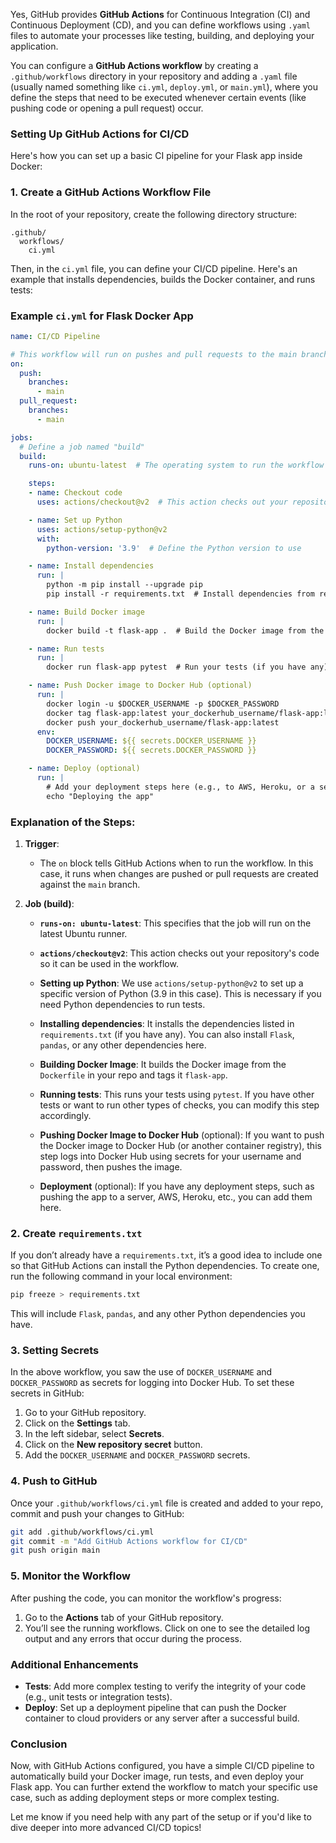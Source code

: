 Yes, GitHub provides **GitHub Actions** for Continuous Integration (CI) and Continuous Deployment (CD), and you can define workflows using `.yaml` files to automate your processes like testing, building, and deploying your application.

You can configure a **GitHub Actions workflow** by creating a `.github/workflows` directory in your repository and adding a `.yaml` file (usually named something like `ci.yml`, `deploy.yml`, or `main.yml`), where you define the steps that need to be executed whenever certain events (like pushing code or opening a pull request) occur.

### Setting Up GitHub Actions for CI/CD

Here's how you can set up a basic CI pipeline for your Flask app inside Docker:

### 1. Create a GitHub Actions Workflow File

In the root of your repository, create the following directory structure:

```
.github/
  workflows/
    ci.yml
```

Then, in the `ci.yml` file, you can define your CI/CD pipeline. Here's an example that installs dependencies, builds the Docker container, and runs tests:

### Example `ci.yml` for Flask Docker App

```yaml
name: CI/CD Pipeline

# This workflow will run on pushes and pull requests to the main branch
on:
  push:
    branches:
      - main
  pull_request:
    branches:
      - main

jobs:
  # Define a job named "build"
  build:
    runs-on: ubuntu-latest  # The operating system to run the workflow on

    steps:
    - name: Checkout code
      uses: actions/checkout@v2  # This action checks out your repository

    - name: Set up Python
      uses: actions/setup-python@v2
      with:
        python-version: '3.9'  # Define the Python version to use

    - name: Install dependencies
      run: |
        python -m pip install --upgrade pip
        pip install -r requirements.txt  # Install dependencies from requirements.txt

    - name: Build Docker image
      run: |
        docker build -t flask-app .  # Build the Docker image from the Dockerfile

    - name: Run tests
      run: |
        docker run flask-app pytest  # Run your tests (if you have any)

    - name: Push Docker image to Docker Hub (optional)
      run: |
        docker login -u $DOCKER_USERNAME -p $DOCKER_PASSWORD
        docker tag flask-app:latest your_dockerhub_username/flask-app:latest
        docker push your_dockerhub_username/flask-app:latest
      env:
        DOCKER_USERNAME: ${{ secrets.DOCKER_USERNAME }}
        DOCKER_PASSWORD: ${{ secrets.DOCKER_PASSWORD }}

    - name: Deploy (optional)
      run: |
        # Add your deployment steps here (e.g., to AWS, Heroku, or a server)
        echo "Deploying the app"
```

### Explanation of the Steps:

1. **Trigger**:
   - The `on` block tells GitHub Actions when to run the workflow. In this case, it runs when changes are pushed or pull requests are created against the `main` branch.

2. **Job (build)**:
   - **`runs-on: ubuntu-latest`**: This specifies that the job will run on the latest Ubuntu runner.
   
   - **`actions/checkout@v2`**: This action checks out your repository's code so it can be used in the workflow.
   
   - **Setting up Python**: We use `actions/setup-python@v2` to set up a specific version of Python (3.9 in this case). This is necessary if you need Python dependencies to run tests.
   
   - **Installing dependencies**: It installs the dependencies listed in `requirements.txt` (if you have any). You can also install `Flask`, `pandas`, or any other dependencies here.
   
   - **Building Docker Image**: It builds the Docker image from the `Dockerfile` in your repo and tags it `flask-app`.
   
   - **Running tests**: This runs your tests using `pytest`. If you have other tests or want to run other types of checks, you can modify this step accordingly.
   
   - **Pushing Docker Image to Docker Hub** (optional): If you want to push the Docker image to Docker Hub (or another container registry), this step logs into Docker Hub using secrets for your username and password, then pushes the image.
   
   - **Deployment** (optional): If you have any deployment steps, such as pushing the app to a server, AWS, Heroku, etc., you can add them here.

### 2. Create `requirements.txt`

If you don’t already have a `requirements.txt`, it’s a good idea to include one so that GitHub Actions can install the Python dependencies. To create one, run the following command in your local environment:

```bash
pip freeze > requirements.txt
```

This will include `Flask`, `pandas`, and any other Python dependencies you have.

### 3. Setting Secrets

In the above workflow, you saw the use of `DOCKER_USERNAME` and `DOCKER_PASSWORD` as secrets for logging into Docker Hub. To set these secrets in GitHub:

1. Go to your GitHub repository.
2. Click on the **Settings** tab.
3. In the left sidebar, select **Secrets**.
4. Click on the **New repository secret** button.
5. Add the `DOCKER_USERNAME` and `DOCKER_PASSWORD` secrets.

### 4. Push to GitHub

Once your `.github/workflows/ci.yml` file is created and added to your repo, commit and push your changes to GitHub:

```bash
git add .github/workflows/ci.yml
git commit -m "Add GitHub Actions workflow for CI/CD"
git push origin main
```

### 5. Monitor the Workflow

After pushing the code, you can monitor the workflow's progress:

1. Go to the **Actions** tab of your GitHub repository.
2. You’ll see the running workflows. Click on one to see the detailed log output and any errors that occur during the process.

### Additional Enhancements

- **Tests**: Add more complex testing to verify the integrity of your code (e.g., unit tests or integration tests).
- **Deploy**: Set up a deployment pipeline that can push the Docker container to cloud providers or any server after a successful build.

### Conclusion

Now, with GitHub Actions configured, you have a simple CI/CD pipeline to automatically build your Docker image, run tests, and even deploy your Flask app. You can further extend the workflow to match your specific use case, such as adding deployment steps or more complex testing.

Let me know if you need help with any part of the setup or if you'd like to dive deeper into more advanced CI/CD topics!
